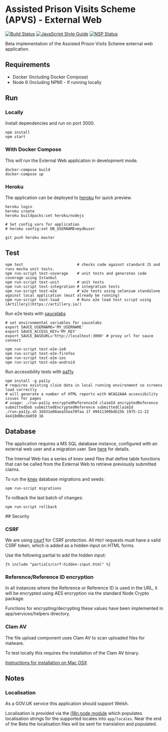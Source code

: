 # Assisted Prison Visits Scheme (APVS) - External Web

[![Build Status](https://travis-ci.org/ministryofjustice/apvs-external-web.svg?branch=develop)](https://travis-ci.org/ministryofjustice/apvs-external-web?branch=develop) [![JavaScript Style Guide](https://img.shields.io/badge/code%20style-standard-brightgreen.svg)](http://standardjs.com/) [![NSP Status](https://nodesecurity.io/orgs/ministry-of-justice-digital/projects/ab82f6bb-11e0-4368-b7b8-abe97fb65d8a/badge)](https://nodesecurity.io/orgs/ministry-of-justice-digital/projects/ab82f6bb-11e0-4368-b7b8-abe97fb65d8a)

Beta implementation of the Assisted Prison Visits Scheme external web application.

## Requirements

* Docker (Including Docker Compose)
* Node 6 (Including NPM) - If running locally

## Run

### Locally
Install dependencies and run on port 3000.

```
npm install
npm start
```

### With Docker Compose
This will run the External Web application in development mode.

```
docker-compose build
docker-compose up
```

### Heroku

The application can be deployed to [heroku](https://www.heroku.com/) for quick preview.

```
heroku login
heroku create
heroku buildpacks:set heroku/nodejs

# Set config vars for application
# heroku config:set DB_USERNAME=mydbuser

git push heroku master
```

## Test

```
npm test                        # checks code against standard JS and runs mocha unit tests.
npm run-script test-coverage    # unit tests and generates code coverage using Istanbul
npm run-script test-unit        # unit tests
npm run-script test-integration # integration tests
npm run-script test-e2e         # e2e tests using selenium standalone against local application (must already be running)
npm run-script test-load        # Runs e2e load test script using [Artillery](https://artillery.io/)
```

Run e2e tests with [saucelabs](https://saucelabs.com)
```
# set environmental variables for saucelabs
export SAUCE_USERNAME='MY_USERNAME'
export SAUCE_ACCESS_KEY='MY_KEY'
export SAUCE_BASEURL='http://localhost:3000' # proxy url for sauce connect

npm run-script test-e2e-ie8
npm run-script test-e2e-firefox
npm run-script test-e2e-ios
npm run-script test-e2e-android

```

Run accessibility tests with [pa11y](https://github.com/pa11y/pa11y)
```
npm install -g pa11y
# requires existing claim data in local running environment so screens load correctly
# will generate a number of HTML reports with WCAG2AAA accessibility issues for pages
# usage: ./run-pa11y encryptedReferenceId claimId encryptedReference submittedDob submittedEncryptedReference submittedClaimId
./run-pa11y.sh 3d431e08aea55ea70faa 17 49411309bdb15b 1975-11-22 4e410d0bcda059 16
```

## Database

The application requires a MS SQL database instance, configured with an external web user and a migration user. See [here](https://github.com/ministryofjustice/apvs/tree/develop/database) for details.

The Internal Web has a series of knex seed files that define table functions that can be called from the External Web to retrieve previously submitted claims.

To run the [knex](http://knexjs.org/) database migrations and seeds:

```
npm run-script migrations
```

To rollback the last batch of changes:
```
npm run-script rollback
```

## Security

### CSRF
We are using [csurf](https://github.com/expressjs/csurf) for CSRF protection. All `POST` requests must have a valid CSRF token, which is added as a hidden input on HTML forms.

Use the following partial to add the hidden input:

```
{% include "partials/csrf-hidden-input.html" %}
```

### Reference/Reference ID encryption
In all instances where the Reference or Reference ID is used in the URL, it will be encrypted using AES encryption via the standard Node Crypto package.

Functions for encrypting/decrypting these values have been implemented in app/services/helpers directory.

### Clam AV

The file upload component uses Clam AV to scan uploaded files for malware.

To test locally this requires the installation of the Clam AV binary.

[Instructions for installation on Mac OSX](https://gist.github.com/zhurui1008/4fdc875e557014c3a34e)

## Notes

### Localisation

As a GOV.UK service this application should support Welsh.

Localisation is provided via the [i18n node module](https://www.npmjs.com/package/i18n) which populates localisation strings for the supported locales into `app/locales`. Near the end of the Beta the localisation files will be sent for translation and populated.